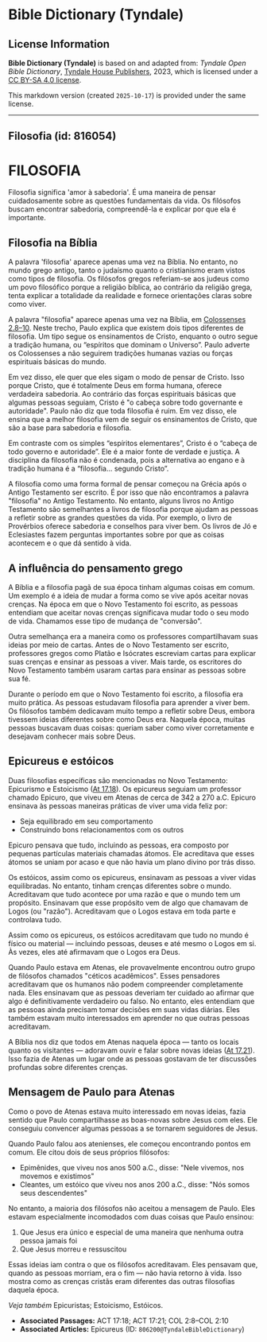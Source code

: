 # Bible Dictionary (Tyndale)

## License Information

**Bible Dictionary (Tyndale)** is based on and adapted from: _Tyndale Open Bible Dictionary_, [Tyndale House Publishers](https://tyndaleopenresources.com/), 2023, which is licensed under a [CC BY-SA 4.0 license](https://creativecommons.org/licenses/by-sa/4.0/legalcode.en).

This markdown version (created `2025-10-17`) is provided under the same license.



--------------------------------

## Filosofia (id: 816054)

FILOSOFIA
=========

Filosofia significa 'amor à sabedoria'. É uma maneira de pensar cuidadosamente sobre as questões fundamentais da vida. Os filósofos buscam encontrar sabedoria, compreendê\-la e explicar por que ela é importante.

Filosofia na Bíblia
-------------------

A palavra 'filosofia' aparece apenas uma vez na Bíblia. No entanto, no mundo grego antigo, tanto o judaísmo quanto o cristianismo eram vistos como tipos de filosofia. Os filósofos gregos referiam\-se aos judeus como um povo filosófico porque a religião bíblica, ao contrário da religião grega, tenta explicar a totalidade da realidade e fornece orientações claras sobre como viver.

A palavra "filosofia" aparece apenas uma vez na Bíblia, em [Colossenses 2\.8–10](https://ref.ly/Col2:8-Col2:10). Neste trecho, Paulo explica que existem dois tipos diferentes de filosofia. Um tipo segue os ensinamentos de Cristo, enquanto o outro segue a tradição humana, ou “espíritos que dominam o Universo”. Paulo adverte os Colossenses a não seguirem tradições humanas vazias ou forças espirituais básicas do mundo.

Em vez disso, ele quer que eles sigam o modo de pensar de Cristo. Isso porque Cristo, que é totalmente Deus em forma humana, oferece verdadeira sabedoria. Ao contrário das forças espirituais básicas que algumas pessoas seguiam, Cristo é "o cabeça sobre todo governante e autoridade". Paulo não diz que toda filosofia é ruim. Em vez disso, ele ensina que a melhor filosofia vem de seguir os ensinamentos de Cristo, que são a base para sabedoria e filosofia.

Em contraste com os simples “espíritos elementares”, Cristo é o “cabeça de todo governo e autoridade”. Ele é a maior fonte de verdade e justiça. A disciplina da filosofia não é condenada, pois a alternativa ao engano e à tradição humana é a “filosofia... segundo Cristo”.

A filosofia como uma forma formal de pensar começou na Grécia após o Antigo Testamento ser escrito. É por isso que não encontramos a palavra "filosofia" no Antigo Testamento. No entanto, alguns livros no Antigo Testamento são semelhantes a livros de filosofia porque ajudam as pessoas a refletir sobre as grandes questões da vida. Por exemplo, o livro de Provérbios oferece sabedoria e conselhos para viver bem. Os livros de Jó e Eclesiastes fazem perguntas importantes sobre por que as coisas acontecem e o que dá sentido à vida.

A influência do pensamento grego
--------------------------------

A Bíblia e a filosofia pagã de sua época tinham algumas coisas em comum. Um exemplo é a ideia de mudar a forma como se vive após aceitar novas crenças. Na época em que o Novo Testamento foi escrito, as pessoas entendiam que aceitar novas crenças significava mudar todo o seu modo de vida. Chamamos esse tipo de mudança de "conversão".

Outra semelhança era a maneira como os professores compartilhavam suas ideias por meio de cartas. Antes de o Novo Testamento ser escrito, professores gregos como Platão e Isócrates escreviam cartas para explicar suas crenças e ensinar as pessoas a viver. Mais tarde, os escritores do Novo Testamento também usaram cartas para ensinar as pessoas sobre sua fé.

Durante o período em que o Novo Testamento foi escrito, a filosofia era muito prática. As pessoas estudavam filosofia para aprender a viver bem. Os filósofos também dedicavam muito tempo a refletir sobre Deus, embora tivessem ideias diferentes sobre como Deus era. Naquela época, muitas pessoas buscavam duas coisas: queriam saber como viver corretamente e desejavam conhecer mais sobre Deus.

Epicureus e estóicos
--------------------

Duas filosofias específicas são mencionadas no Novo Testamento: Epicurismo e Estoicismo ([At 17\.18](https://ref.ly/Acts17:18)). Os epicureus seguiam um professor chamado Epicuro, que viveu em Atenas de cerca de 342 a 270 a.C. Epicuro ensinava às pessoas maneiras práticas de viver uma vida feliz por:

* Seja equilibrado em seu comportamento
* Construindo bons relacionamentos com os outros

Epicuro pensava que tudo, incluindo as pessoas, era composto por pequenas partículas materiais chamadas átomos. Ele acreditava que esses átomos se uniam por acaso e que não havia um plano divino por trás disso.

Os estóicos, assim como os epicureus, ensinavam as pessoas a viver vidas equilibradas. No entanto, tinham crenças diferentes sobre o mundo. Acreditavam que tudo acontece por uma razão e que o mundo tem um propósito. Ensinavam que esse propósito vem de algo que chamavam de Logos (ou "razão"). Acreditavam que o Logos estava em toda parte e controlava tudo.

Assim como os epicureus, os estóicos acreditavam que tudo no mundo é físico ou material — incluindo pessoas, deuses e até mesmo o Logos em si. Às vezes, eles até afirmavam que o Logos era Deus.

Quando Paulo estava em Atenas, ele provavelmente encontrou outro grupo de filósofos chamados "céticos acadêmicos". Esses pensadores acreditavam que os humanos não podem compreender completamente nada. Eles ensinavam que as pessoas deveriam ter cuidado ao afirmar que algo é definitivamente verdadeiro ou falso. No entanto, eles entendiam que as pessoas ainda precisam tomar decisões em suas vidas diárias. Eles também estavam muito interessados em aprender no que outras pessoas acreditavam.

A Bíblia nos diz que todos em Atenas naquela época — tanto os locais quanto os visitantes — adoravam ouvir e falar sobre novas ideias ([At 17\.21](https://ref.ly/Acts17:21)). Isso fazia de Atenas um lugar onde as pessoas gostavam de ter discussões profundas sobre diferentes crenças.

Mensagem de Paulo para Atenas
-----------------------------

Como o povo de Atenas estava muito interessado em novas ideias, fazia sentido que Paulo compartilhasse as boas\-novas sobre Jesus com eles. Ele conseguiu convencer algumas pessoas a se tornarem seguidores de Jesus.

Quando Paulo falou aos atenienses, ele começou encontrando pontos em comum. Ele citou dois de seus próprios filósofos:

* Epimênides, que viveu nos anos 500 a.C., disse: "Nele vivemos, nos movemos e existimos"
* Cleantes, um estóico que viveu nos anos 200 a.C., disse: "Nós somos seus descendentes"

No entanto, a maioria dos filósofos não aceitou a mensagem de Paulo. Eles estavam especialmente incomodados com duas coisas que Paulo ensinou:

1. Que Jesus era único e especial de uma maneira que nenhuma outra pessoa jamais foi
2. Que Jesus morreu e ressuscitou

Essas ideias iam contra o que os filósofos acreditavam. Eles pensavam que, quando as pessoas morriam, era o fim — não havia retorno à vida. Isso mostra como as crenças cristãs eram diferentes das outras filosofias daquela época.

*Veja também* Epicuristas; Estoicismo, Estóicos.

* **Associated Passages:** ACT 17:18; ACT 17:21; COL 2:8–COL 2:10
* **Associated Articles:** Epicureus (ID: `806200@TyndaleBibleDictionary`)

